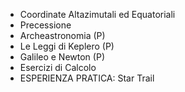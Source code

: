 - Coordinate Altazimutali ed Equatoriali
- Precessione
- Archeastronomia (P)
- Le Leggi di Keplero (P)
- Galileo e Newton (P)
- Esercizi di Calcolo
- ESPERIENZA PRATICA: Star Trail 